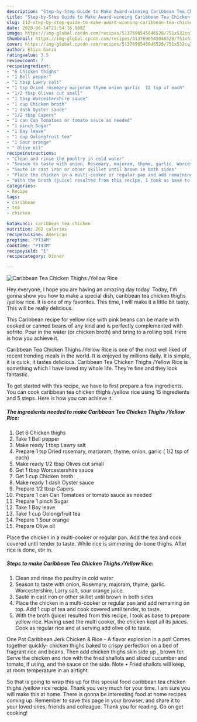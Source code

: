 ```yaml
---
description: "Step-by-Step Guide to Make Award-winning Caribbean Tea Chicken Thighs /Yellow Rice"
title: "Step-by-Step Guide to Make Award-winning Caribbean Tea Chicken Thighs /Yellow Rice"
slug: 112-step-by-step-guide-to-make-award-winning-caribbean-tea-chicken-thighs-yellow-rice
date: 2020-06-14T21:54:16.908Z
image: https://img-global.cpcdn.com/recipes/5137696545046528/751x532cq70/caribbean-tea-chicken-thighs-yellow-rice-recipe-main-photo.jpg
thumbnail: https://img-global.cpcdn.com/recipes/5137696545046528/751x532cq70/caribbean-tea-chicken-thighs-yellow-rice-recipe-main-photo.jpg
cover: https://img-global.cpcdn.com/recipes/5137696545046528/751x532cq70/caribbean-tea-chicken-thighs-yellow-rice-recipe-main-photo.jpg
author: Eliza Garza
ratingvalue: 3.5
reviewcount: 7
recipeingredient:
- "6 Chicken thighs"
- "1 Bell pepper"
- "1 tbsp Lawry salt"
- "1 tsp Dried rosemary marjoram thyme onion garlic  12 tsp of each"
- "1/2 tbsp Olives cut small"
- "1 tbsp Worcestershire sauce"
- "1 cup Chicken broth"
- "1 dash Oyster sauce"
- "1/2 tbsp Capers"
- "1 can Can Tomatoes or tomato sauce as needed"
- "1 pinch Sugar"
- "1 Bay leave"
- "1 cup Oolongfruit tea"
- "1 Sour orange"
- " Olive oil"
recipeinstructions:
- "Clean and rinse the poultry in cold water"
- "Season to taste with onion, Rosemary, majoram, thyme, garlic. Worcestershire, Larry salt, sour orange juice."
- "Sauté in cast iron or other skillet until brown in both sides"
- "Place the chicken in a multi-cooker or regular pan and add remaining on top. Add 1 cup of tea and cook covered until tender, to taste."
- "With the broth (juice) resulted from this recipe, I took as base to prepare yellow rice. Having used the multi cooker, the chicken kept all its juices. Cook as regular rice and at serving add olive oil to taste."
categories:
- Recipe
tags:
- caribbean
- tea
- chicken

katakunci: caribbean tea chicken 
nutrition: 262 calories
recipecuisine: American
preptime: "PT34M"
cooktime: "PT43M"
recipeyield: "1"
recipecategory: Dinner

---
```



![Caribbean Tea Chicken Thighs /Yellow Rice](https://img-global.cpcdn.com/recipes/5137696545046528/751x532cq70/caribbean-tea-chicken-thighs-yellow-rice-recipe-main-photo.jpg)

Hey everyone, I hope you are having an amazing day today. Today, I'm gonna show you how to make a special dish, caribbean tea chicken thighs /yellow rice. It is one of my favorites. This time, I will make it a little bit tasty. This will be really delicious.

This Caribbean recipe for yellow rice with pink beans can be made with cooked or canned beans of any kind and is perfectly complemented with sofrito. Pour in the water (or chicken broth) and bring to a rolling boil. Here is how you achieve it.

Caribbean Tea Chicken Thighs /Yellow Rice is one of the most well liked of recent trending meals in the world. It is enjoyed by millions daily. It is simple, it is quick, it tastes delicious. Caribbean Tea Chicken Thighs /Yellow Rice is something which I have loved my whole life. They're fine and they look fantastic.


To get started with this recipe, we have to first prepare a few ingredients. You can cook caribbean tea chicken thighs /yellow rice using 15 ingredients and 5 steps. Here is how you can achieve it.

<!--inarticleads1-->

##### The ingredients needed to make Caribbean Tea Chicken Thighs /Yellow Rice:

1. Get 6 Chicken thighs
1. Take 1 Bell pepper
1. Make ready 1 tbsp Lawry salt
1. Prepare 1 tsp Dried rosemary, marjoram, thyme, onion, garlic ( 1/2 tsp of each)
1. Make ready 1/2 tbsp Olives cut small
1. Get 1 tbsp Worcestershire sauce
1. Get 1 cup Chicken broth
1. Make ready 1 dash Oyster sauce
1. Prepare 1/2 tbsp Capers
1. Prepare 1 can Can Tomatoes or tomato sauce as needed
1. Prepare 1 pinch Sugar
1. Take 1 Bay leave
1. Take 1 cup Oolong/fruit tea
1. Prepare 1 Sour orange
1. Prepare  Olive oil


Place the chicken in a multi-cooker or regular pan. Add the tea and cook covered until tender to taste. While rice is simmering de-bone thighs. After rice is done, stir in. 

<!--inarticleads2-->

##### Steps to make Caribbean Tea Chicken Thighs /Yellow Rice:

1. Clean and rinse the poultry in cold water
1. Season to taste with onion, Rosemary, majoram, thyme, garlic. Worcestershire, Larry salt, sour orange juice.
1. Sauté in cast iron or other skillet until brown in both sides
1. Place the chicken in a multi-cooker or regular pan and add remaining on top. Add 1 cup of tea and cook covered until tender, to taste.
1. With the broth (juice) resulted from this recipe, I took as base to prepare yellow rice. Having used the multi cooker, the chicken kept all its juices. Cook as regular rice and at serving add olive oil to taste.


One Pot Caribbean Jerk Chicken &amp; Rice - A flavor explosion in a pot! Comes together quickly- chicken thighs baked to crispy perfection on a bed of fragrant rice and beans. Then add chicken thighs skin side up , brown for. Serve the chicken and rice with the fried shallots and sliced cucumber and tomato, if using, and the sauce on the side. Note • Fried shallots will keep, at room temperature in an airtight. 

So that is going to wrap this up for this special food caribbean tea chicken thighs /yellow rice recipe. Thank you very much for your time. I am sure you will make this at home. There is gonna be interesting food at home recipes coming up. Remember to save this page in your browser, and share it to your loved ones, friends and colleague. Thank you for reading. Go on get cooking!
